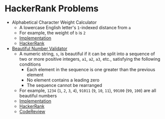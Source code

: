 # HackerRank Problems

* Alphabetical Character Weight Calculator
  * A lowercase English letter's `1`-indexed distance from `a`
  * For example, the weight of `b` is `2`
  * [Implementation](https://github.com/jaebradley/hackerrank/blob/master/src/main/java/algorithms/implementations/AlphabeticalCharacterWeightCalculatorImpl.java)
  * [HackerRank](https://www.hackerrank.com/challenges/weighted-uniform-string)
* [Beautiful Number Validator](https://github.com/jaebradley/hackerrank/blob/master/codereview/beautifulNumberValidator.md)
  * A numeric string, `s`, is beautiful if it can be split into a sequence of two or more positive integers, `a1`, `a2`, `a3`, etc., satisfying the following conditions
    * Each element in the sequence is one greater than the previous element
    * No element contains a leading zero
    * The sequence cannot be rearranged
  * For example, `1234` (`1`, `2`, `3`, `4`), `91011` (`9`, `10`, `11`), `99100` (`99`, `100`) are all beautiful numbers
  * [Implementation](https://github.com/jaebradley/hackerrank/blob/master/src/main/java/algorithms/implementations/BeautifulNumberValidatorImpl.java)
  * [HackerRank](https://www.hackerrank.com/challenges/separate-the-numbers/problem)
  * [CodeReview](https://codereview.stackexchange.com/questions/169679/beautiful-number-validator/169705#169705)